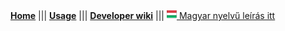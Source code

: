 [**Home**](index.html) ||| [**Usage**](usage.html) ||| [**Developer wiki**](/wiki) ||| [![hu_HU](icons/hu.png) Magyar nyelvű leírás itt](hu/)